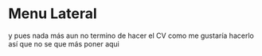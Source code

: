 # Menu Lateral

y pues nada más aun no termino de hacer el CV como me gustaría hacerlo así que no se que más poner aqui

